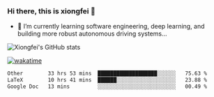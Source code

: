 ### Hi there, this is xiongfei 👋


- 🌱 I’m currently learning software engineering, deep learning, and building more robust autonomous driving systems...

<!--
**X1on9f31/X1on9f31** is a ✨ _special_ ✨ repository because its `README.md` (this file) appears on your GitHub profile.
Here are some ideas to get you started:
-->

![Xiongfei's GitHub stats](https://github-readme-stats.vercel.app/api?username=X1on9f31)


[![wakatime](https://wakatime.com/badge/user/9e8d5516-d162-43e7-9563-87295d455a71.svg)](https://wakatime.com/@9e8d5516-d162-43e7-9563-87295d455a71)

<!--START_SECTION:waka-->

```txt
Other        33 hrs 53 mins  ███████████████████░░░░░░   75.63 %
LaTeX        10 hrs 41 mins  ██████░░░░░░░░░░░░░░░░░░░   23.88 %
Google Doc   13 mins         ░░░░░░░░░░░░░░░░░░░░░░░░░   00.49 %
```

<!--END_SECTION:waka-->

